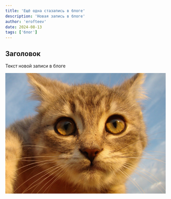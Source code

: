 ```yaml
---
title: 'Ещё одна стазапись в блоге'
description: 'Новая запись в блоге'
author: 'erofteev'
date: 2024-08-13
tags: ['блог']
---
```


## Заголовок

Текст новой записи в блоге

![Джонни Кэтсвилл](images/cat.jpg)
